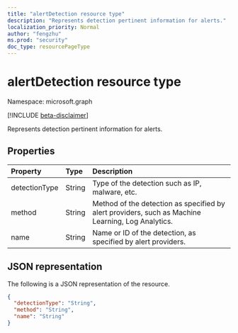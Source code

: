 ```yaml
---
title: "alertDetection resource type"
description: "Represents detection pertinent information for alerts."
localization_priority: Normal
author: "fengzhu"
ms.prod: "security"
doc_type: resourcePageType
---
```


# alertDetection resource type

Namespace: microsoft.graph

[!INCLUDE [beta-disclaimer](../../includes/beta-disclaimer.md)]

Represents detection pertinent information for alerts.

## Properties

| Property     | Type        | Description |
|:-------------|:------------|:------------|
|detectionType|String| Type of the detection such as IP, malware, etc. |
|method|String|Method of the detection as specified by alert providers, such as Machine Learning, Log Analytics.|
|name|String| Name or ID of the detection, as specified by alert providers. |

## JSON representation

The following is a JSON representation of the resource.

<!-- {
  "blockType": "resource",
  "optionalProperties": [

  ],
  "@odata.type": "microsoft.graph.alertDetection",
  "baseType": null
}-->

```json
{
  "detectionType": "String",
  "method": "String",
  "name": "String"
}
```

<!-- uuid: 16cd6b66-4b1a-43a1-adaf-3a886856ed98
2019-02-04 14:57:30 UTC -->
<!-- {
  "type": "#page.annotation",
  "description": "alertDetection resource",
  "keywords": "",
  "section": "documentation",
  "tocPath": ""
}-->

